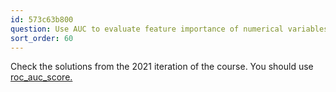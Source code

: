 ```yaml
---
id: 573c63b800
question: Use AUC to evaluate feature importance of numerical variables
sort_order: 60
---
```


Check the solutions from the 2021 iteration of the course. You should use [roc_auc_score.](https://scikit-learn.org/stable/modules/generated/sklearn.metrics.roc_auc_score.html)